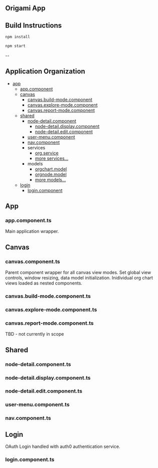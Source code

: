 ## Origami App

## Build Instructions
```bash
npm install
```

```bash
npm start
```
--
## Application Organization

* [app](#app)
	* [app.component](#appcomponentts)
	* [canvas](#canvas)
		* [canvas.build-mode.component](#buildmodecomponentts)
		* [canvas.explore-mode.component](#exploremodecomponentts)
		* [canvas.report-mode.component](#reportmodecomponentts)
	* [shared](#shared)
		* [node-detail.component](#nodedetailcomponentts) 
			* [node-detail.display.component](#nodedetaildisplaycomponentts) 
			* [node-detail.edit.component](#nodedetaileditcomponentts)
		* [user-menu.component](#usermenucomponentts)
		* [nav.component](#navcomponentts)
		* services
			* [org.service](#orgservicets)
			* [more services...](#)	
		* models
			* [orgchart.model](#orgchartmodelts)
			* [orgnode.model](#orgnodemodelts)
			* [more models...](#)	
	* [login](#Login)
		* [login.component](#logincomponentts)


## App
### app.component.ts
Main application wrapper. 

## Canvas
### canvas.component.ts
Parent component wrapper for all canvas view modes. Set global view controls, window resizing, data model initialization. Inidividual org chart views loaded as nested components.

### canvas.build-mode.component.ts

### canvas.explore-mode.component.ts

### canvas.report-mode.component.ts
TBD - not currently in scope

## Shared
### node-detail.component.ts
### node-detail.display.component.ts
### node-detail.edit.component.ts
### user-menu.component.ts
### nav.component.ts

## Login
OAuth Login handled with auth0 authentication service.
### login.component.ts
